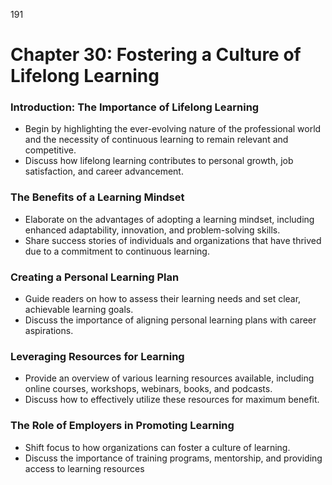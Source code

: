 191

# **Chapter 30: Fostering a Culture of Lifelong Learning**

### **Introduction: The Importance of Lifelong Learning**

- Begin by highlighting the ever-evolving nature of the professional world and the necessity of 
continuous learning to remain relevant and competitive.
- Discuss how lifelong learning contributes to personal growth, job satisfaction, and career advancement.

### **The Benefits of a Learning Mindset**

- Elaborate on the advantages of adopting a learning mindset, including enhanced adaptability, 
innovation, and problem-solving skills.
- Share success stories of individuals and organizations that have thrived due to a commitment to 
continuous learning.

### **Creating a Personal Learning Plan**

- Guide readers on how to assess their learning needs and set clear, achievable learning goals.
- Discuss the importance of aligning personal learning plans with career aspirations.

### **Leveraging Resources for Learning**

- Provide an overview of various learning resources available, including online courses, workshops, 
webinars, books, and podcasts.
- Discuss how to effectively utilize these resources for maximum benefit.

### **The Role of Employers in Promoting Learning**
- Shift focus to how organizations can foster a culture of learning.
- Discuss the importance of training programs, mentorship, and providing access to learning resources